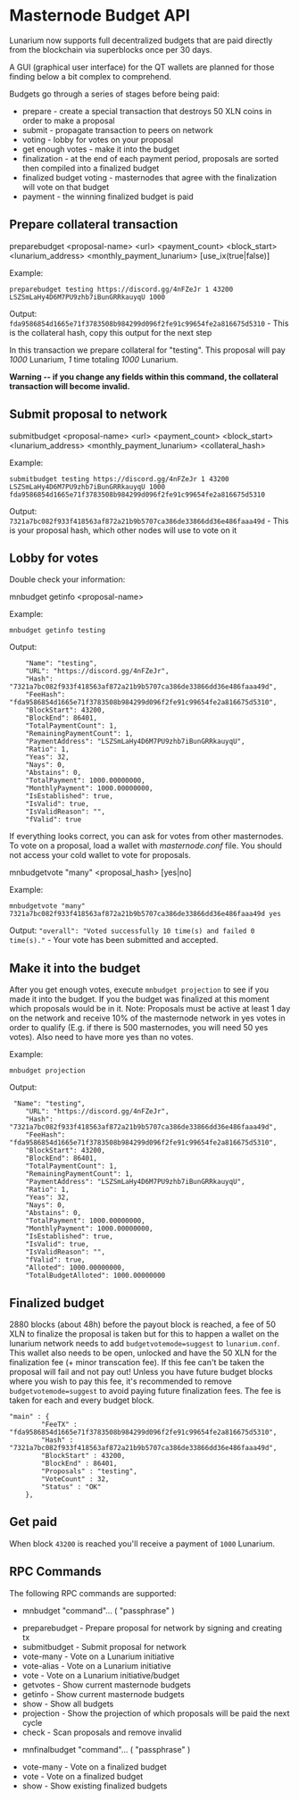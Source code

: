 Masternode Budget API
=======================

Lunarium now supports full decentralized budgets that are paid directly from the blockchain via superblocks once per 30 days.

A GUI (graphical user interface) for the QT wallets are planned for those finding below a bit complex to comprehend.

Budgets go through a series of stages before being paid:
* prepare - create a special transaction that destroys 50 XLN coins in order to make a proposal
* submit - propagate transaction to peers on network
* voting - lobby for votes on your proposal
* get enough votes - make it into the budget
* finalization - at the end of each payment period, proposals are sorted then compiled into a finalized budget
* finalized budget voting - masternodes that agree with the finalization will vote on that budget
* payment - the winning finalized budget is paid


Prepare collateral transaction
------------------------

preparebudget \<proposal-name\> \<url\> \<payment_count\> \<block_start\> \<lunarium_address\> \<monthly_payment_lunarium\> [use_ix(true|false)]

Example:
```
preparebudget testing https://discord.gg/4nFZeJr 1 43200 LSZSmLaHy4D6M7PU9zhb7iBunGRRkauyqU 1000
```

Output: `fda9586854d1665e71f3783508b984299d096f2fe91c99654fe2a816675d5310` - This is the collateral hash, copy this output for the next step

In this transaction we prepare collateral for "testing". This proposal will pay _1000_ Lunarium, _1_ time totaling _1000_ Lunarium.

**Warning -- if you change any fields within this command, the collateral transaction will become invalid.**

Submit proposal to network
------------------------

submitbudget \<proposal-name\> \<url\> \<payment_count\> \<block_start\> \<lunarium_address\> \<monthly_payment_lunarium\> \<collateral_hash\>

Example:
```
submitbudget testing https://discord.gg/4nFZeJr 1 43200 LSZSmLaHy4D6M7PU9zhb7iBunGRRkauyqU 1000 fda9586854d1665e71f3783508b984299d096f2fe91c99654fe2a816675d5310
```

Output: `7321a7bc082f933f418563af872a21b9b5707ca386de33866dd36e486faaa49d` - This is your proposal hash, which other nodes will use to vote on it

Lobby for votes
------------------------

Double check your information:

mnbudget getinfo \<proposal-name\>

Example:
```
mnbudget getinfo testing
```
Output:
```
    "Name": "testing",
    "URL": "https://discord.gg/4nFZeJr",
    "Hash": "7321a7bc082f933f418563af872a21b9b5707ca386de33866dd36e486faaa49d",
    "FeeHash": "fda9586854d1665e71f3783508b984299d096f2fe91c99654fe2a816675d5310",
    "BlockStart": 43200,
    "BlockEnd": 86401,
    "TotalPaymentCount": 1,
    "RemainingPaymentCount": 1,
    "PaymentAddress": "LSZSmLaHy4D6M7PU9zhb7iBunGRRkauyqU",
    "Ratio": 1,
    "Yeas": 32,
    "Nays": 0,
    "Abstains": 0,
    "TotalPayment": 1000.00000000,
    "MonthlyPayment": 1000.00000000,
    "IsEstablished": true,
    "IsValid": true,
    "IsValidReason": "",
    "fValid": true
```

If everything looks correct, you can ask for votes from other masternodes. To vote on a proposal, load a wallet with _masternode.conf_ file. You should not access your cold wallet to vote for proposals.

mnbudgetvote "many" \<proposal_hash\> [yes|no]

Example:
```
mnbudgetvote "many" 7321a7bc082f933f418563af872a21b9b5707ca386de33866dd36e486faaa49d yes
```

Output: `"overall": "Voted successfully 10 time(s) and failed 0 time(s)."` - Your vote has been submitted and accepted.

Make it into the budget
------------------------

After you get enough votes, execute `mnbudget projection` to see if you made it into the budget. If you the budget was finalized at this moment which proposals would be in it. Note: Proposals must be active at least 1 day on the network and receive 10% of the masternode network in yes votes in order to qualify (E.g. if there is 500 masternodes, you will need 50 yes votes). Also need to have more yes than no votes.

Example:
```
mnbudget projection
```

Output:
```
 "Name": "testing",
    "URL": "https://discord.gg/4nFZeJr",
    "Hash": "7321a7bc082f933f418563af872a21b9b5707ca386de33866dd36e486faaa49d",
    "FeeHash": "fda9586854d1665e71f3783508b984299d096f2fe91c99654fe2a816675d5310",
    "BlockStart": 43200,
    "BlockEnd": 86401,
    "TotalPaymentCount": 1,
    "RemainingPaymentCount": 1,
    "PaymentAddress": "LSZSmLaHy4D6M7PU9zhb7iBunGRRkauyqU",
    "Ratio": 1,
    "Yeas": 32,
    "Nays": 0,
    "Abstains": 0,
    "TotalPayment": 1000.00000000,
    "MonthlyPayment": 1000.00000000,
    "IsEstablished": true,
    "IsValid": true,
    "IsValidReason": "",
    "fValid": true,
    "Alloted": 1000.00000000,
    "TotalBudgetAlloted": 1000.00000000
```

Finalized budget
------------------------

2880 blocks (about 48h) before the payout block is reached, a fee of 50 XLN to finalize the proposal is taken but for this to happen a wallet on the lunarium network needs to add `budgetvotemode=suggest` to `lunarium.conf`. This wallet also needs to be open, unlocked and have the 50 XLN for the finalization fee (+ minor transcation fee). If this fee can't be taken the proposal will fail and not pay out! Unless you have future budget blocks where you wish to pay this fee, it's recommended to remove `budgetvotemode=suggest` to avoid paying future finalization fees. The fee is taken for each and every budget block.

```
"main" : {
        "FeeTX" : "fda9586854d1665e71f3783508b984299d096f2fe91c99654fe2a816675d5310",
        "Hash" : "7321a7bc082f933f418563af872a21b9b5707ca386de33866dd36e486faaa49d",
        "BlockStart" : 43200,
        "BlockEnd" : 86401,
        "Proposals" : "testing",
        "VoteCount" : 32,
        "Status" : "OK"
    },
```

Get paid
------------------------

When block `43200` is reached you'll receive a payment of `1000` Lunarium.


RPC Commands
------------------------

The following RPC commands are supported:
- mnbudget "command"... ( "passphrase" )
 * preparebudget      - Prepare proposal for network by signing and creating tx
 * submitbudget       - Submit proposal for network
 * vote-many          - Vote on a Lunarium initiative
 * vote-alias         - Vote on a Lunarium initiative
 * vote               - Vote on a Lunarium initiative/budget
 * getvotes           - Show current masternode budgets
 * getinfo            - Show current masternode budgets
 * show               - Show all budgets
 * projection         - Show the projection of which proposals will be paid the next cycle
 * check              - Scan proposals and remove invalid

- mnfinalbudget "command"... ( "passphrase" )
 * vote-many   - Vote on a finalized budget
 * vote        - Vote on a finalized budget
 * show        - Show existing finalized budgets
